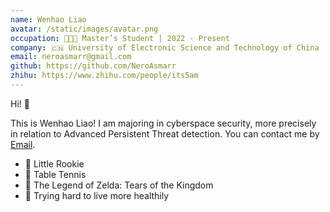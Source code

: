 ```yaml
---
name: Wenhao Liao
avatar: /static/images/avatar.png
occupation: 👨🏻‍💻 Master’s Student | 2022 - Present
company: 🇨🇳 University of Electronic Science and Technology of China
email: neroasmarr@gmail.com
github: https://github.com/NeroAsmarr
zhihu: https://www.zhihu.com/people/its5am
---
```


Hi! 👋

This is Wenhao Liao! I am majoring in cyberspace security, more precisely in relation to Advanced Persistent Threat detection. You can contact me by [Email](mailto:neroasmarr@gmail.com).

- 🐣 Little Rookie
- 🏓️ Table Tennis
- 🥇 The Legend of Zelda: Tears of the Kingdom
- 🤥 Trying hard to live more healthily
